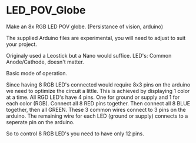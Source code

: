 # LED_POV_Globe
Make an 8x RGB LED POV globe. (Persistance of vision, arduino)

The supplied Arduino files are experimental, you will need to adjust to suit your project.

Originaly used a Leostick but a Nano would suffice.
LED's: Common Anode/Cathode, doesn't matter.

Basic mode of operation.

Since having 8 RGB LED's connected would require 8x3 pins on the arduino we need to optimize the circuit a little.
This is achieved by displaying 1 color at a time.
All RGD LED's have 4 pins. One for ground or supply and 1 for each color (RGB).
Connect all 8 RED pins together. Then connect all 8 BLUE together, then all GREEN.
These 3 common wires connect to 3 pins on the arduino.
The remaining wire for each LED (ground or supply) connects to a seperate pin on the arduino.

So to control 8 RGB LED's you need to have only 12 pins.
